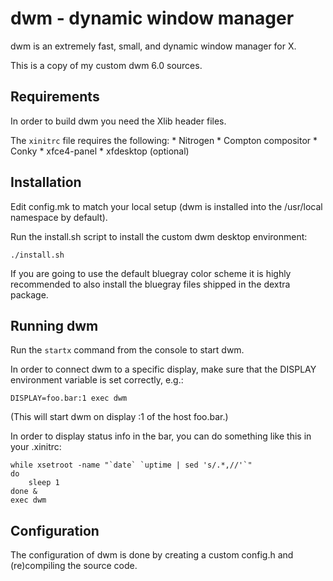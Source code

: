 dwm - dynamic window manager
============================
dwm is an extremely fast, small, and dynamic window manager for X.

This is a copy of my custom dwm 6.0 sources.


Requirements
------------
In order to build dwm you need the Xlib header files.

The `xinitrc` file requires the following:
	* Nitrogen
	* Compton compositor
	* Conky
	* xfce4-panel
	* xfdesktop (optional)

Installation
------------
Edit config.mk to match your local setup (dwm is installed into
the /usr/local namespace by default).

Run the install.sh script to install the custom dwm desktop environment:
	
	./install.sh

If you are going to use the default bluegray color scheme it is highly
recommended to also install the bluegray files shipped in the dextra package.


Running dwm
-----------
Run the `startx` command from the console to start dwm.

In order to connect dwm to a specific display, make sure that
the DISPLAY environment variable is set correctly, e.g.:

    DISPLAY=foo.bar:1 exec dwm

(This will start dwm on display :1 of the host foo.bar.)

In order to display status info in the bar, you can do something
like this in your .xinitrc:

    while xsetroot -name "`date` `uptime | sed 's/.*,//'`"
    do
    	sleep 1
    done &
    exec dwm


Configuration
-------------
The configuration of dwm is done by creating a custom config.h
and (re)compiling the source code.
